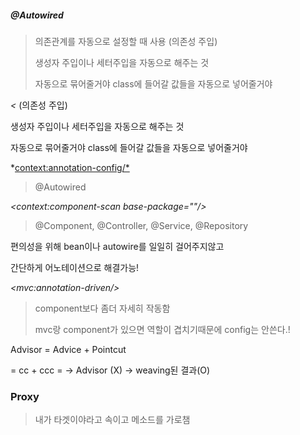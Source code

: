 ##### @Autowired

> 의존관계를 자동으로 설정할 때 사용 (의존성 주입)
>
> 생성자 주입이나 세터주입을 자동으로 해주는 것
>
> 자동으로 묶어줄거야 class에 들어갈 값들을 자동으로 넣어줄거야



*<* (의존성 주입)

생성자 주입이나 세터주입을 자동으로 해주는 것

자동으로 묶어줄거야 class에 들어갈 값들을 자동으로 넣어줄거야

*<context:annotation-config/*>

> @Autowired



*<*context:component-scan base-package=""/*>*

> @Component, @Controller, @Service, @Repository



편의성을 위해 bean이나 autowire를 일일히 걸어주지않고

간단하게 어노테이션으로 해결가능!



*<*mvc:annotation-driven/*>*

> component보다 좀더 자세히 작동함
>
> mvc랑 component가 있으면 역할이 겹치기때문에 config는 안쓴다.!



Advisor = Advice + Pointcut

= cc +  ccc = -> Advisor (X) -> weaving된 결과(O)



### Proxy

> 내가 타겟이야라고 속이고 메소드를 가로챔